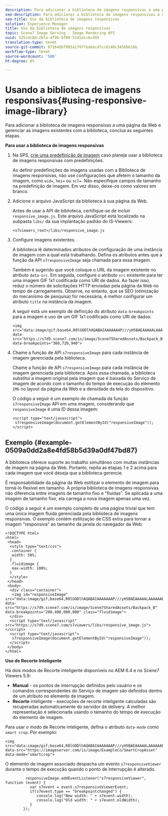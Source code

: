 ```yaml
---
description: Para adicionar a biblioteca de imagens responsivas a uma página da Web e gerenciar as imagens existentes com a biblioteca, conclua as seguintes etapas.
seo-description: Para adicionar a biblioteca de imagens responsivas a uma página da Web e gerenciar as imagens existentes com a biblioteca, conclua as seguintes etapas.
seo-title: Uso da biblioteca de imagens responsivas
solution: Experience Manager
title: Uso da biblioteca de imagens responsivas
topic: Scene7 Image Serving - Image Rendering API
uuid: 325cdc8d-2bfa-4f9b-bf88-51d1dcc6c495
translation-type: tm+mt
source-git-commit: 87164dbf805a179f7bdeecd7cc6140c3456b61bb
workflow-type: tm+mt
source-wordcount: '580'
ht-degree: 0%

---
```



# Usando a biblioteca de imagens responsivas{#using-responsive-image-library}

Para adicionar a biblioteca de imagens responsivas a uma página da Web e gerenciar as imagens existentes com a biblioteca, conclua as seguintes etapas.

**Para usar a biblioteca de imagens responsivas**

1. Na SPS, [crie uma predefinição de imagem](http://help.adobe.com/en_US/scene7/using/WS2F6A1049-B41F-447d-A520-91227F9CDABF.html) caso planeje usar a biblioteca de imagens responsivas com predefinições.

   Ao definir predefinições de imagens usadas com a Biblioteca de imagens responsivas, não use configurações que afetem o tamanho da imagem, como `wid=`, `hei=` ou `scl=`. Não especifique campos de tamanho na predefinição de imagem. Em vez disso, deixe-os como valores em branco.
1. Adicione o arquivo JavaScript da biblioteca à sua página da Web.

   Antes de usar a API de biblioteca, certifique-se de incluir `responsive_image.js`. Este arquivo JavaScript está localizado na subpasta `libs/` da sua implantação padrão do IS-Viewers:

   `<s7viewers_root>/libs/responsive_image.js`
1. Configure imagens existentes.

   A biblioteca lê determinados atributos de configuração de uma instância de imagem com a qual está trabalhando. Defina os atributos antes que a função da API `s7responsiveImage` seja chamada para essa imagem.

   Também é sugerido que você coloque o URL da imagem existente no atributo `data-src`. Em seguida, configure o atributo `src` existente para ter uma imagem GIF 1x1 codificada como URI de dados. Ao fazer isso, reduz o número de solicitações HTTP enviadas pela página da Web no tempo de carregamento. Observe, no entanto, que se SEO (otimização do mecanismo de pesquisa) for necessária, é melhor configurar um atributo `title` na instância da imagem.

   A seguir está um exemplo de definição do atributo `data-breakpoints` para a imagem e uso de um GIF 1x1 codificado como URI de dados:

   ```
   <img src="data:image/gif;base64,R0lGODlhAQABAIAAAAAAAP///yH5BAEAAAAALAAAAAABAAEAAAIBRAA7" data-src="https://s7d9.scene7.com/is/image/Scene7SharedAssets/Backpack_B" data-breakpoints="360,720,940">
   ```

1. Chame a função de API `s7responsiveImage` para cada instância de imagem gerenciada pela biblioteca.

   Chame a função de API `s7responsiveImage` para cada instância de imagem gerenciada pela biblioteca. Após essa chamada, a biblioteca substitui a imagem original pela imagem que é baixada do Serviço de imagem de acordo com o tamanho do tempo de execução do elemento `IMG` no layout da página da Web e a densidade da tela do dispositivo.

   O código a seguir é um exemplo de chamada da função `s7responsiveImage` API em uma imagem, considerando que `responsiveImage` é uma ID dessa imagem:

   ```
   <script type="text/javascript"> 
    s7responsiveImage(document.getElementById("responsiveImage")); 
   </script>
   ```

## Exemplo {#example-0509a0dd2a8e4fd58b5d39a0df47bd87}

A biblioteca oferece suporte ao trabalho simultâneo com muitas instâncias de imagem na página da Web. Portanto, repita as etapas 1 e 2 acima para cada imagem que você deseja que a biblioteca gerencie.

É responsabilidade da página da Web estilizar o elemento de imagem para torná-lo flexível em tamanho. A própria biblioteca de imagens responsivas não diferencia entre imagens de tamanho fixo e &quot;fluidas&quot;. Se aplicada a uma imagem de tamanho fixo, ela carrega a nova imagem apenas uma vez.

O código a seguir é um exemplo completo de uma página trivial que tem uma única imagem fluida gerenciada pela biblioteca de imagens responsivas. O exemplo contém estilização de CSS extra para tornar a imagem &quot;responsiva&quot; ao tamanho da janela do navegador da Web:

```
<!DOCTYPE html> 
<html> 
 <head> 
  <style type="text/css"> 
  .container { 
   width: 50%; 
  } 
  .fluidimage { 
   max-width: 100%; 
  } 
  </style> 
 </head> 
 <body> 
  <div class="container"> 
   <img id="responsiveImage" src="data:image/gif;base64,R0lGODlhAQABAIAAAAAAAP///yH5BAEAAAAALAAAAAABAAEAAAIBRAA7" data-src="https://s7d9.scene7.com/is/image/Scene7SharedAssets/Backpack_B" data-breakpoints="200,400,600,800" class="fluidimage"> 
  </div> 
  <script type="text/javascript" src="https://s7d9.scene7.com/s7viewers/libs/responsive_image.js"></script> 
  <script type="text/javascript"> 
   s7responsiveImage(document.getElementById("responsiveImage")); 
  </script> 
 </body> 
</html>
```

**Uso de Recorte Inteligente**

Há dois modos de Recorte inteligente disponíveis no AEM 6.4 e no Scene7 Viewers 5.9:

* **Manual**  - os pontos de interrupção definidos pelo usuário e os comandos correspondentes do Serviço de imagem são definidos dentro de um atributo no elemento de imagem.
* **Recorte**  inteligente - execuções de recorte inteligente calculadas são recuperadas automaticamente do servidor de delivery. A melhor representação é selecionada usando o tamanho do tempo de execução do elemento de imagem.

Para usar o modo de Recorte inteligente, defina o atributo `data-mode` como `smart crop`. Por exemplo:

```
<img 
src="data:image/gif;base64,R0lGODlhAQABAIAAAAAAAP///yH5BAEAAAAALAAAAAABAAEAAAIBRAA7" 
data-src="https://imageserver.com/is/image/ExampleCo/SmartCropAsset" 
data-mode="smartcrop">
```

O elemento de imagem associado despacha um evento `s7responsiveViewer` durante o tempo de execução quando o ponto de interrupção é alterado.

```
         responsiveImage.addEventListener("s7responsiveViewer", function (event) { 
           var s7event = event.s7responsiveViewerEvent; 
           if(s7event.type == "breakpointchanged") { 
              console.log("New width: " + s7event.width); 
              console.log("Old width: " + s7event.oldWidth); 
           } 
        });
```

